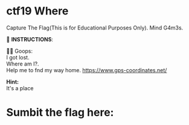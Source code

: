 
# ctf19 Where
Capture The Flag(This is for Educational Purposes Only). Mind G4m3s.

📝 **INSTRUCTIONS**:

👨🏻 Goops: \
    I got lost. \
    Where am I?. \
    Help me to fnd my way home.
    https://www.gps-coordinates.net/

**Hint:** \
It's a place

# Sumbit the flag here:

